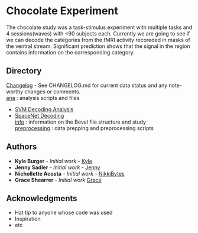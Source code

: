 # Chocolate Experiment

The chocolate study was a task-stimulus experiment with multiple tasks and 4 sessions(waves) with <90 subjects each. Currently we are going to see if we can decode the categories from the fMRI activity recoreded in masks of the ventral stream. Significant prediction shows that the signal in the region contains information on the corresponding category.  
  
## Directory
[Changelog](https://github.com/niblunc/ChocolateData/blob/master/CHANGELOG.md) - See CHANGELOG.md for current data status and any note-worthy changes or comments.  
[ana](https://github.com/niblunc/ChocolateData/tree/master/ana)  : analysis scripts and files<br/>  
* [SVM Decoding Analysis](https://github.com/niblunc/ChocolateData/tree/master/ana/SVM_Decoding)  
* [SpaceNet Decoding](https://github.com/niblunc/ChocolateData/tree/master/ana/SpaceNet_Decoding)  
[info](https://github.com/niblunc/ChocolateData/tree/master/info)    : information on the Bevel file structure and study<br/> 
[preprocessing](https://github.com/niblunc/ChocolateData/tree/master/preprocessing)    : data prepping and preprocessing scripts <br/>

## Authors
* **Kyle Burger** - *Initial work* - [Kyle](https://github.com/burgerks)
* **Jenny Sadler** - *Initial work* - [Jenny](https://github.com/jennyrsadler)
* **Nichollette Acosta** - *Initial work* - [NikkiBytes](https://github.com/NikkiBytes)
* **Grace Shearrer** - *Initial work* [Grace](https://github.com/grace-shearrer)
## Acknowledgments

* Hat tip to anyone whose code was used
* Inspiration
* etc

